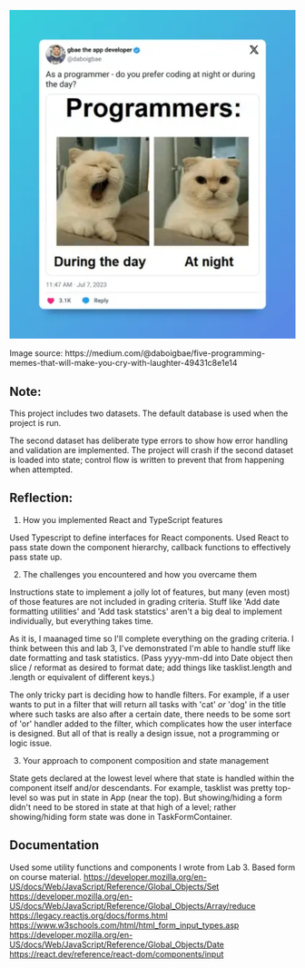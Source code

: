 <p align="center">
<img src="image.png" alt="Cat yawning when programming by day but alert when programming at night" width="600"/>
</p>
Image source:  https://medium.com/@daboigbae/five-programming-memes-that-will-make-you-cry-with-laughter-49431c8e1e14

## Note:

This project includes two datasets.  The default database is used when the project is run.

The second dataset has deliberate type errors to show how error handling and validation are implemented.  The project will crash if the second dataset is loaded into state; control flow is written to prevent that from happening when attempted.

## Reflection:

1.  How you implemented React and TypeScript features

Used Typescript to define interfaces for React components.  Used React to pass state down the component hierarchy, callback functions to effectively pass state up.

2.  The challenges you encountered and how you overcame them

Instructions state to implement a jolly lot of features, but many (even most) of those features are not included in grading criteria.  Stuff like 'Add date formatting utilities' and 'Add task statstics' aren't a big deal to implement individually, but everything takes time.

As it is, I maanaged time so I'll complete everything on the grading criteria.  I think between this and lab 3, I've demonstrated I'm able to handle stuff like date formatting and task statistics.  (Pass yyyy-mm-dd into Date object then slice / reformat as desired to format date; add things like tasklist.length and .length or equivalent of different keys.)

The only tricky part is deciding how to handle filters.  For example, if a user wants to put in a filter that will return all tasks with 'cat' *or* 'dog' in the title where such tasks are also after a certain date, there needs to be some sort of 'or' handler added to the filter, which complicates how the user interface is designed.  But all of that is really a design issue, not a programming or logic issue.

3.  Your approach to component composition and state management

State gets declared at the lowest level where that state is handled within the component itself and/or descendants.  For example, tasklist was pretty top-level so was put in state in App (near the top).  But showing/hiding a form didn't need to be stored in state at that high of a level; rather showing/hiding form state was done in TaskFormContainer.

## Documentation

Used some utility functions and components I wrote from Lab 3.
Based form on course material.
https://developer.mozilla.org/en-US/docs/Web/JavaScript/Reference/Global_Objects/Set
https://developer.mozilla.org/en-US/docs/Web/JavaScript/Reference/Global_Objects/Array/reduce
https://legacy.reactjs.org/docs/forms.html
https://www.w3schools.com/html/html_form_input_types.asp
https://developer.mozilla.org/en-US/docs/Web/JavaScript/Reference/Global_Objects/Date
https://react.dev/reference/react-dom/components/input